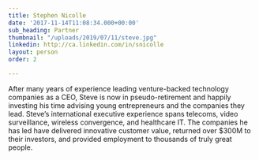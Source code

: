 ```yaml
---
title: Stephen Nicolle
date: '2017-11-14T11:08:34.000+00:00'
sub_heading: Partner
thumbnail: "/uploads/2019/07/11/steve.jpg"
linkedin: http://ca.linkedin.com/in/snicolle
layout: person
order: 2

---
```

After many years of experience leading venture-backed technology companies as a CEO, Steve is now in pseudo-retirement and happily investing his time advising young entrepreneurs and the companies they lead. Steve’s international executive experience spans telecoms, video surveillance, wireless convergence, and healthcare IT. The companies he has led have delivered innovative customer value, returned over $300M to their investors, and provided employment to thousands of truly great people.
